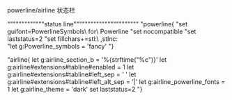 powerline/airline 状态栏

"""""""""""""status line"""""""""""""""""""""""
"powerline{
"set guifont=PowerlineSymbols\ for\ Powerline
"set nocompatible
"set laststatus=2
"set fillchars+=stl:\ ,stlnc:\
"let g:Powerline_symbols = 'fancy'
"}

"airline{
  let g:airline_section_b = '%{strftime("%c")}'
  let g:airline#extensions#tabline#enabled = 1
  let g:airline#extensions#tabline#left_sep = ' '
  let g:airline#extensions#tabline#left_alt_sep = '|'
  let g:airline_powerline_fonts = 1
  let g:airline_theme = 'dark'
  set laststatus=2
"}